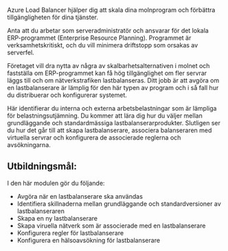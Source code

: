 Azure Load Balancer hjälper dig att skala dina molnprogram och förbättra tillgängligheten för dina tjänster.

Anta att du arbetar som serveradministratör och ansvarar för det lokala ERP-programmet (Enterprise Resource Planning). Programmet är verksamhetskritiskt, och du vill minimera driftstopp som orsakas av serverfel.

Företaget vill dra nytta av några av skalbarhetsalternativen i molnet och fastställa om ERP-programmet kan få hög tillgänglighet om fler servrar läggs till och om nätverkstrafiken lastbalanseras. Ditt jobb är att avgöra om en lastbalanserare är lämplig för den här typen av program och i så fall hur du distribuerar och konfigurerar systemet.

Här identifierar du interna och externa arbetsbelastningar som är lämpliga för belastningsutjämning. Du kommer att lära dig hur du väljer mellan grundläggande och standardmässiga lastbalanserarprodukter. Slutligen ser du hur det går till att skapa lastbalanserare, associera balanseraren med virtuella servrar och konfigurera de associerade reglerna och avsökningarna.

## <a name="learning-objectives"></a>Utbildningsmål:

I den här modulen gör du följande:
- Avgöra när en lastbalanserare ska användas
- Identifiera skillnaderna mellan grundläggande och standardversioner av lastbalanseraren
- Skapa en ny lastbalanserare
- Skapa viruella nätverk som är associerade med en lastbalanserare
- Konfigurera regler för lastbalanserare
- Konfigurera en hälsoavsökning för lastbalanserare